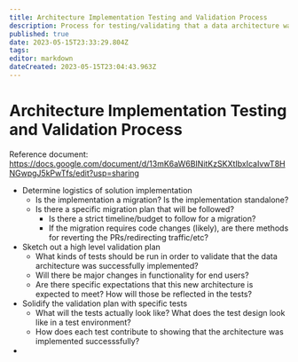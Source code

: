 ```yaml
---
title: Architecture Implementation Testing and Validation Process
description: Process for testing/validating that a data architecture was implemented successfully
published: true
date: 2023-05-15T23:33:29.804Z
tags: 
editor: markdown
dateCreated: 2023-05-15T23:04:43.963Z
---
```


# Architecture Implementation Testing and Validation Process

Reference document: https://docs.google.com/document/d/13mK6aW6BINitKzSKXtIbxIcaIvwT8HNGwpgJ5kPwTfs/edit?usp=sharing

- Determine logistics of solution implementation
  - Is the implementation a migration? Is the implementation standalone?
  - Is there a specific migration plan that will be followed?
    - Is there a strict timeline/budget to follow for a migration?
    - If the migration requires code changes (likely), are there methods for reverting the PRs/redirecting traffic/etc?
- Sketch out a high level validation plan
  - What kinds of tests should be run in order to validate that the data architecture was successfully implemented?
  - Will there be major changes in functionality for end users?
  - Are there specific expectations that this new architecture is expected to meet? How will those be reflected in the tests?
- Solidify the validation plan with specific tests
  - What will the tests actually look like? What does the test design look like in a test environment?
  - How does each test contribute to showing that the architecture was implemented successsfully?
- 